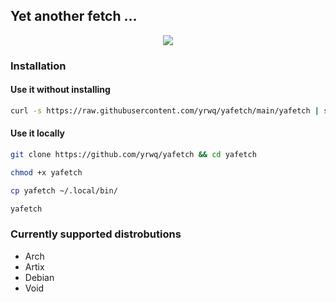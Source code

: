 ## Yet another fetch ...

<p align="center">
<img src="https://0x0.st/i7Se.png">
</p>

### Installation

#### Use it without installing

``` sh
curl -s https://raw.githubusercontent.com/yrwq/yafetch/main/yafetch | sh
```

#### Use it locally

``` sh
git clone https://github.com/yrwq/yafetch && cd yafetch

chmod +x yafetch

cp yafetch ~/.local/bin/

yafetch
```

### Currently supported distrobutions

- Arch
- Artix
- Debian
- Void
